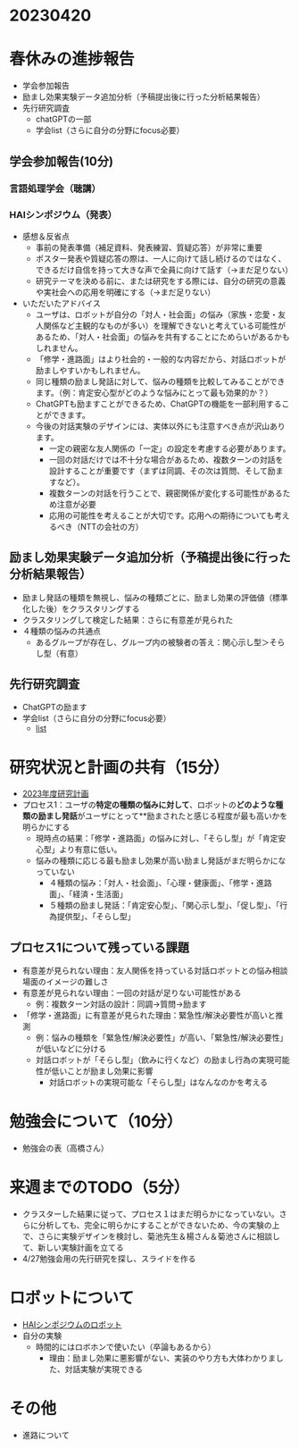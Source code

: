 # 20230420

# 春休みの進捗報告
- 学会参加報告
- 励まし効果実験データ追加分析（予稿提出後に行った分析結果報告）
- 先行研究調査
  - chatGPTの一部
  - 学会list（さらに自分の分野にfocus必要）
## 学会参加報告(10分)
### 言語処理学会（聴講）
### HAIシンポジウム（発表）
- 感想＆反省点
  - 事前の発表準備（補足資料、発表練習、質疑応答）が非常に重要
  - ポスター発表や質疑応答の際は、一人に向けて話し続けるのではなく、できるだけ自信を持って大きな声で全員に向けて話す（→まだ足りない）
  - 研究テーマを決める前に、または研究をする際には、自分の研究の意義や実社会への応用を明確にする（→まだ足りない）
- いただいたアドバイス
  - ユーザは、ロボットが自分の「対人・社会面」の悩み（家族・恋愛・友人関係など主観的なものが多い）を理解できないと考えている可能性があるため、「対人・社会面」の悩みを共有することにためらいがあるかもしれません。
  - 「修学・進路面」はより社会的・一般的な内容だから、対話ロボットが励ましやすいかもしれません。 
  - 同じ種類の励まし発話に対して、悩みの種類を比較してみることができます。（例：肯定安心型がどのような悩みにとって最も効果的か？）
  -  ChatGPTも励ますことができるため、ChatGPTの機能を一部利用することができます。 
  - 今後の対話実験のデザインには、実体以外にも注意すべき点が沢山あります。 
    - 一定の親密な友人関係の「一定」の設定を考慮する必要があります。 
    - 一回の対話だけでは不十分な場合があるため、複数ターンの対話を設計することが重要です（まずは同調、その次は質問、そして励ますなど）。
    - 複数ターンの対話を行うことで、親密関係が変化する可能性があるため注意が必要 
    - 応用の可能性を考えることが大切です。応用への期待についても考えるべき（NTTの会社の方）

## 励まし効果実験データ追加分析（予稿提出後に行った分析結果報告）
- 励まし発話の種類を無視し、悩みの種類ごとに、励まし効果の評価値（標準化した後）をクラスタリングする
- クラスタリングして検定した結果：さらに有意差が見られた
- ４種類の悩みの共通点
  - あるグループが存在し、グループ内の被験者の答え：関心示し型＞そらし型（有意）

## 先行研究調査
- ChatGPTの励ます
- 学会list（さらに自分の分野にfocus必要）
  - [list](https://github.com/kikuchiken-waseda/Xiang-Lingxuan/blob/master/conference/list.md)


# 研究状況と計画の共有（15分）
- [2023年度研究計画](https://github.com/kikuchiken-waseda/Xiang-Lingxuan/edit/master/M2/seminar/spring/20230417spring_plan.md)
- プロセス1：ユーザの**特定の種類の悩みに対して**、ロボットの**どのような種類の励まし発話**がユーザにとって**励まされたと感じる程度が最も高いかを明らかにする
  - 現時点の結果：「修学・進路面」の悩みに対し、「そらし型」が「肯定安心型」より有意に低い。
  - 悩みの種類に応じる最も励まし効果が高い励まし発話がまだ明らかになっていない
    - ４種類の悩み：「対人・社会面」、「心理・健康面」、「修学・進路面」、「経済・生活面」
    - ５種類の励まし発話：「肯定安心型」、「関心示し型」、「促し型」、「行為提供型」、「そらし型」
## プロセス1について残っている課題
- 有意差が見られない理由：友人関係を持っている対話ロボットとの悩み相談場面のイメージの難しさ
- 有意差が見られない理由：一回の対話が足りない可能性がある
  - 例：複数ターン対話の設計：同調→質問→励ます
- 「修学・進路面」に有意差が見られた理由：緊急性/解決必要性が高いと推測
  - 例：悩みの種類を「緊急性/解決必要性」が高い、「緊急性/解決必要性」が低いなどに分ける
  - 対話ロボットが「そらし型」（飲みに行くなど）の励まし行為の実現可能性が低いことが励まし効果に影響
    - 対話ロボットの実現可能な「そらし型」はなんなのかを考える

# 勉強会について（10分）
- 勉強会の表（高橋さん）



# 来週までのTODO（5分）
- クラスターした結果に従って、プロセス１はまだ明らかになっていない。さらに分析しても、完全に明らかにすることができないため、今の実験の上で、さらに実験デザインを検討し、菊池先生＆楊さん＆菊池さんに相談して、新しい実験計画を立てる
- 4/27勉強会用の先行研究を探し、スライドを作る


# ロボットについて
- [HAIシンポジウムのロボット](https://github.com/kikuchiken-waseda/kikuwiki/blob/master/gm/AI_HAI%E7%8F%AD.md)
- 自分の実験
  - 時間的にはロボホンで使いたい（卒論もあるから）
    - 理由：励まし効果に悪影響がない、実装のやり方も大体わかりました、対話実験が実現できる

# その他
- 進路について




